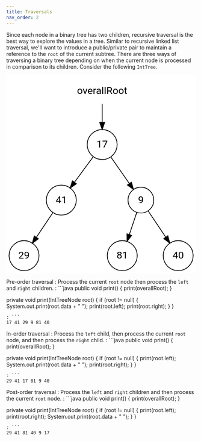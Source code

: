 ```yaml
---
title: Traversals
nav_order: 2
---
```


Since each node in a binary tree has two children, recursive traversal is the best way to explore the values in a tree. Similar to recursive linked list traversal, we'll want to introduce a public/private pair to maintain a reference to the `root` of the current subtree. There are three ways of traversing a binary tree depending on when the current node is processed in comparison to its children. Consider the following `IntTree`.

<svg width="auto" viewBox="0.00 0.00 264.39 276.16">
<g id="graph0" class="graph" transform="scale(1 1) rotate(0) translate(4 272.1607)">
<polygon fill="#ffffff" stroke="transparent" points="-4,4 -4,-272.1607 260.3869,-272.1607 260.3869,4 -4,4"/>
<!-- overallRoot -->
<g id="node1" class="node">
<text text-anchor="middle" x="129.6935" y="-245.9607" font-family="Roboto" font-size="14.00" fill="#000000">overallRoot</text>
</g>
<!-- 17 -->
<g id="node2" class="node">
<ellipse fill="none" stroke="#000000" cx="129.6935" cy="-175.4673" rx="20.8887" ry="20.8887"/>
<text text-anchor="middle" x="129.6935" y="-171.2673" font-family="Roboto" font-size="14.00" fill="#000000">17</text>
</g>
<!-- overallRoot&#45;&gt;17 -->
<g id="edge1" class="edge">
<path fill="none" stroke="#000000" d="M129.6935,-232.0795C129.6935,-224.4058 129.6935,-215.2377 129.6935,-206.5375"/>
<polygon fill="#000000" stroke="#000000" points="133.1936,-206.289 129.6935,-196.2891 126.1936,-206.2891 133.1936,-206.289"/>
</g>
<!-- cx_17 -->
<!-- 17&#45;&gt;cx_17 -->
<!-- 41 -->
<g id="node6" class="node">
<ellipse fill="none" stroke="#000000" cx="72.6935" cy="-98.0804" rx="20.8887" ry="20.8887"/>
<text text-anchor="middle" x="72.6935" y="-93.8804" font-family="Roboto" font-size="14.00" fill="#000000">41</text>
</g>
<!-- 17&#45;&gt;41 -->
<g id="edge2" class="edge">
<path fill="none" stroke="#000000" d="M117.3253,-158.6755C109.6318,-148.2303 99.5999,-134.6102 90.9961,-122.9292"/>
<polygon fill="#000000" stroke="#000000" points="93.7861,-120.8154 85.0375,-114.8394 88.1499,-124.9668 93.7861,-120.8154"/>
</g>
<!-- 9 -->
<g id="node7" class="node">
<ellipse fill="none" stroke="#000000" cx="183.6935" cy="-98.0804" rx="18" ry="18"/>
<text text-anchor="middle" x="183.6935" y="-93.8804" font-family="Roboto" font-size="14.00" fill="#000000">9</text>
</g>
<!-- 17&#45;&gt;9 -->
<g id="edge3" class="edge">
<path fill="none" stroke="#000000" d="M141.6778,-158.2926C149.2545,-147.4345 159.1443,-133.2615 167.4254,-121.3939"/>
<polygon fill="#000000" stroke="#000000" points="170.5273,-123.0649 173.3795,-112.8612 164.7867,-119.0592 170.5273,-123.0649"/>
</g>
<!-- cx_17&#45;&gt;9 -->
<!-- ocx_9 -->
<!-- 40 -->
<g id="node11" class="node">
<ellipse fill="none" stroke="#000000" cx="235.6935" cy="-20.6935" rx="20.8887" ry="20.8887"/>
<text text-anchor="middle" x="235.6935" y="-16.4935" font-family="Roboto" font-size="14.00" fill="#000000">40</text>
</g>
<!-- ocx_9&#45;&gt;40 -->
<!-- ocx_41 -->
<!-- 25 -->
<!-- ocx_41&#45;&gt;25 -->
<!-- 41&#45;&gt;cx_17 -->
<!-- 41&#45;&gt;ocx_41 -->
<!-- 29 -->
<g id="node8" class="node">
<ellipse fill="none" stroke="#000000" cx="20.6935" cy="-20.6935" rx="20.8887" ry="20.8887"/>
<text text-anchor="middle" x="20.6935" y="-16.4935" font-family="Roboto" font-size="14.00" fill="#000000">29</text>
</g>
<!-- 41&#45;&gt;29 -->
<g id="edge4" class="edge">
<path fill="none" stroke="#000000" d="M60.8938,-80.5201C54.1315,-70.4563 45.5205,-57.6413 38.0042,-46.4555"/>
<polygon fill="#000000" stroke="#000000" points="40.7497,-44.2658 32.2672,-37.9177 34.9395,-48.17 40.7497,-44.2658"/>
</g>
<!-- 41&#45;&gt;25 -->
<!-- 9&#45;&gt;ocx_9 -->
<!-- 81 -->
<g id="node10" class="node">
<ellipse fill="none" stroke="#000000" cx="157.6935" cy="-20.6935" rx="20.8887" ry="20.8887"/>
<text text-anchor="middle" x="157.6935" y="-16.4935" font-family="Roboto" font-size="14.00" fill="#000000">81</text>
</g>
<!-- 9&#45;&gt;81 -->
<g id="edge6" class="edge">
<path fill="none" stroke="#000000" d="M177.9232,-80.9057C174.8848,-71.8621 171.0738,-60.5191 167.5813,-50.1237"/>
<polygon fill="#000000" stroke="#000000" points="170.8685,-48.918 164.3659,-40.5534 164.233,-51.1474 170.8685,-48.918"/>
</g>
<!-- 9&#45;&gt;40 -->
<g id="edge7" class="edge">
<path fill="none" stroke="#000000" d="M193.967,-82.7912C200.9217,-72.4411 210.2811,-58.5124 218.3733,-46.4695"/>
<polygon fill="#000000" stroke="#000000" points="221.3169,-48.3641 223.9892,-38.1118 215.5068,-44.46 221.3169,-48.3641"/>
</g>
<!-- 29&#45;&gt;ocx_41 -->
<!-- 81&#45;&gt;ocx_9 -->
</g>
</svg>

Pre-order traversal
: Process the current `root` node then process the `left` and `right` children.
: ```java
  public void print() {
      print(overallRoot);
  }

  private void print(IntTreeNode root) {
      if (root != null) {
          System.out.print(root.data + " ");
          print(root.left);
          print(root.right);
      }
  }
  ```
: ```
  17 41 29 9 81 40
  ```

In-order traversal
: Process the `left` child, then process the current `root` node, and then process the `right` child.
: ```java
  public void print() {
      print(overallRoot);
  }

  private void print(IntTreeNode root) {
      if (root != null) {
          print(root.left);
          System.out.print(root.data + " ");
          print(root.right);
      }
  }
  ```
: ```
  29 41 17 81 9 40
  ```

Post-order traversal
: Process the `left` and `right` children and then process the current `root` node.
: ```java
  public void print() {
      print(overallRoot);
  }

  private void print(IntTreeNode root) {
      if (root != null) {
          print(root.left);
          print(root.right);
          System.out.print(root.data + " ");
      }
  }
  ```
: ```
  29 41 81 40 9 17
  ```
